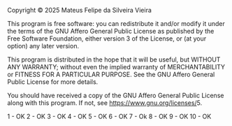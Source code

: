 Copyright © 2025 Mateus Felipe da Silveira Vieira

This program is free software: you can redistribute it and/or modify
it under the terms of the GNU Affero General Public License as published by
the Free Software Foundation, either version 3 of the License, or
(at your option) any later version.

This program is distributed in the hope that it will be useful,
but WITHOUT ANY WARRANTY; without even the implied warranty of
MERCHANTABILITY or FITNESS FOR A PARTICULAR PURPOSE.  See the
GNU Affero General Public License for more details.

You should have received a copy of the GNU Affero General Public License
along with this program.  If not, see <https://www.gnu.org/licenses/>5.


1   - OK
2   - OK
3   - OK
4   - OK
5   - OK
6   - OK
7   - Ok
8   - OK 
9   - OK
10  - OK